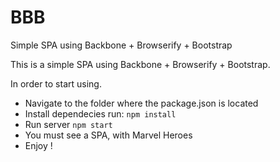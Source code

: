 BBB
==================

Simple SPA using Backbone + Browserify + Bootstrap

This is a simple SPA using Backbone + Browserify + Bootstrap.

In order to start using.

* Navigate to the folder where the package.json is located
* Install dependecies run: ``` npm install ```
* Run server ```npm start```
* You must see a SPA, with Marvel Heroes
* Enjoy !
